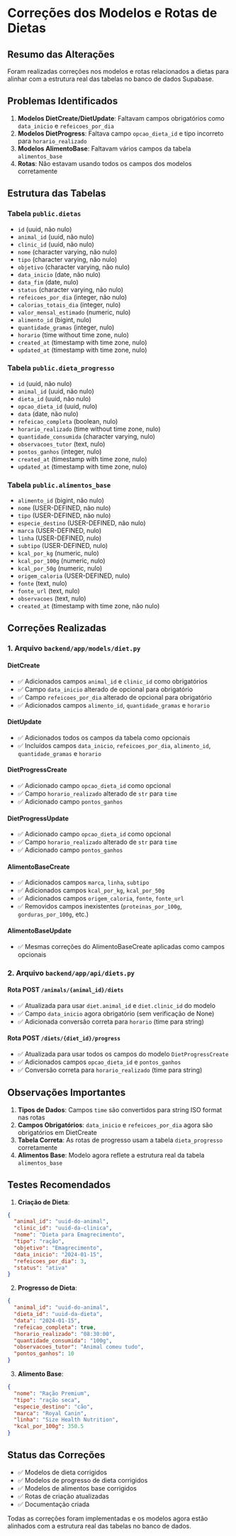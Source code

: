 # Correções dos Modelos e Rotas de Dietas

## Resumo das Alterações

Foram realizadas correções nos modelos e rotas relacionados a dietas para alinhar com a estrutura real das tabelas no banco de dados Supabase.

## Problemas Identificados

1. **Modelos DietCreate/DietUpdate**: Faltavam campos obrigatórios como `data_inicio` e `refeicoes_por_dia`
2. **Modelos DietProgress**: Faltava campo `opcao_dieta_id` e tipo incorreto para `horario_realizado`
3. **Modelos AlimentoBase**: Faltavam vários campos da tabela `alimentos_base`
4. **Rotas**: Não estavam usando todos os campos dos modelos corretamente

## Estrutura das Tabelas

### Tabela `public.dietas`
- `id` (uuid, não nulo)
- `animal_id` (uuid, não nulo)
- `clinic_id` (uuid, não nulo)
- `nome` (character varying, não nulo)
- `tipo` (character varying, não nulo)
- `objetivo` (character varying, não nulo)
- `data_inicio` (date, não nulo)
- `data_fim` (date, nulo)
- `status` (character varying, não nulo)
- `refeicoes_por_dia` (integer, não nulo)
- `calorias_totais_dia` (integer, nulo)
- `valor_mensal_estimado` (numeric, nulo)
- `alimento_id` (bigint, nulo)
- `quantidade_gramas` (integer, nulo)
- `horario` (time without time zone, nulo)
- `created_at` (timestamp with time zone, nulo)
- `updated_at` (timestamp with time zone, nulo)

### Tabela `public.dieta_progresso`
- `id` (uuid, não nulo)
- `animal_id` (uuid, não nulo)
- `dieta_id` (uuid, não nulo)
- `opcao_dieta_id` (uuid, nulo)
- `data` (date, não nulo)
- `refeicao_completa` (boolean, nulo)
- `horario_realizado` (time without time zone, nulo)
- `quantidade_consumida` (character varying, nulo)
- `observacoes_tutor` (text, nulo)
- `pontos_ganhos` (integer, nulo)
- `created_at` (timestamp with time zone, nulo)
- `updated_at` (timestamp with time zone, nulo)

### Tabela `public.alimentos_base`
- `alimento_id` (bigint, não nulo)
- `nome` (USER-DEFINED, não nulo)
- `tipo` (USER-DEFINED, não nulo)
- `especie_destino` (USER-DEFINED, não nulo)
- `marca` (USER-DEFINED, nulo)
- `linha` (USER-DEFINED, nulo)
- `subtipo` (USER-DEFINED, nulo)
- `kcal_por_kg` (numeric, nulo)
- `kcal_por_100g` (numeric, nulo)
- `kcal_por_50g` (numeric, nulo)
- `origem_caloria` (USER-DEFINED, nulo)
- `fonte` (text, nulo)
- `fonte_url` (text, nulo)
- `observacoes` (text, nulo)
- `created_at` (timestamp with time zone, não nulo)

## Correções Realizadas

### 1. Arquivo `backend/app/models/diet.py`

#### DietCreate
- ✅ Adicionados campos `animal_id` e `clinic_id` como obrigatórios
- ✅ Campo `data_inicio` alterado de opcional para obrigatório
- ✅ Campo `refeicoes_por_dia` alterado de opcional para obrigatório
- ✅ Adicionados campos `alimento_id`, `quantidade_gramas` e `horario`

#### DietUpdate
- ✅ Adicionados todos os campos da tabela como opcionais
- ✅ Incluídos campos `data_inicio`, `refeicoes_por_dia`, `alimento_id`, `quantidade_gramas` e `horario`

#### DietProgressCreate
- ✅ Adicionado campo `opcao_dieta_id` como opcional
- ✅ Campo `horario_realizado` alterado de `str` para `time`
- ✅ Adicionado campo `pontos_ganhos`

#### DietProgressUpdate
- ✅ Adicionado campo `opcao_dieta_id` como opcional
- ✅ Campo `horario_realizado` alterado de `str` para `time`
- ✅ Adicionado campo `pontos_ganhos`

#### AlimentoBaseCreate
- ✅ Adicionados campos `marca`, `linha`, `subtipo`
- ✅ Adicionados campos `kcal_por_kg`, `kcal_por_50g`
- ✅ Adicionados campos `origem_caloria`, `fonte`, `fonte_url`
- ✅ Removidos campos inexistentes (`proteinas_por_100g`, `gorduras_por_100g`, etc.)

#### AlimentoBaseUpdate
- ✅ Mesmas correções do AlimentoBaseCreate aplicadas como campos opcionais

### 2. Arquivo `backend/app/api/diets.py`

#### Rota POST `/animals/{animal_id}/diets`
- ✅ Atualizada para usar `diet.animal_id` e `diet.clinic_id` do modelo
- ✅ Campo `data_inicio` agora obrigatório (sem verificação de None)
- ✅ Adicionada conversão correta para `horario` (time para string)

#### Rota POST `/diets/{diet_id}/progress`
- ✅ Atualizada para usar todos os campos do modelo `DietProgressCreate`
- ✅ Adicionados campos `opcao_dieta_id` e `pontos_ganhos`
- ✅ Conversão correta para `horario_realizado` (time para string)

## Observações Importantes

1. **Tipos de Dados**: Campos `time` são convertidos para string ISO format nas rotas
2. **Campos Obrigatórios**: `data_inicio` e `refeicoes_por_dia` agora são obrigatórios em DietCreate
3. **Tabela Correta**: As rotas de progresso usam a tabela `dieta_progresso` corretamente
4. **Alimentos Base**: Modelo agora reflete a estrutura real da tabela `alimentos_base`

## Testes Recomendados

1. **Criação de Dieta**:
```json
{
  "animal_id": "uuid-do-animal",
  "clinic_id": "uuid-da-clinica",
  "nome": "Dieta para Emagrecimento",
  "tipo": "ração",
  "objetivo": "Emagrecimento",
  "data_inicio": "2024-01-15",
  "refeicoes_por_dia": 3,
  "status": "ativa"
}
```

2. **Progresso de Dieta**:
```json
{
  "animal_id": "uuid-do-animal",
  "dieta_id": "uuid-da-dieta",
  "data": "2024-01-15",
  "refeicao_completa": true,
  "horario_realizado": "08:30:00",
  "quantidade_consumida": "100g",
  "observacoes_tutor": "Animal comeu tudo",
  "pontos_ganhos": 10
}
```

3. **Alimento Base**:
```json
{
  "nome": "Ração Premium",
  "tipo": "ração seca",
  "especie_destino": "cão",
  "marca": "Royal Canin",
  "linha": "Size Health Nutrition",
  "kcal_por_100g": 350.5
}
```

## Status das Correções

- ✅ Modelos de dieta corrigidos
- ✅ Modelos de progresso de dieta corrigidos  
- ✅ Modelos de alimentos base corrigidos
- ✅ Rotas de criação atualizadas
- ✅ Documentação criada

Todas as correções foram implementadas e os modelos agora estão alinhados com a estrutura real das tabelas no banco de dados.